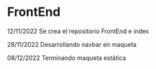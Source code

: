 # FrontEnd
12/11/2022 Se crea el repositorio FrontEnd e index

28/11/2022 Desarrollando navbar en maqueta

08/12/2022 Terminando maqueta estática

